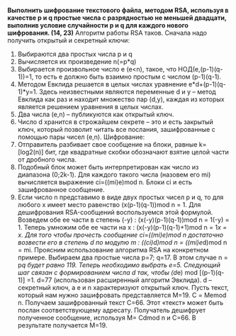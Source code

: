 **Выполнить шифрование текстового файла, методом RSA, используя в качестве p и q простые числа с разрядностью не меньшей двадцати, выполнив условие случайности p и q для каждого нового шифрования. (14, 23)**
  Алгоритм работы RSA таков. Сначала надо получить открытый и секретный ключи:
1.	Выбираются два простых числа p и q 
2.	Вычисляется их произведение n(=p*q) 
3.	Выбирается произвольное число e (e<n), такое, что НОД(e,(p-1)(q-1))=1, то есть e должно быть взаимно простым с числом (p-1)(q-1). 
4.	Методом Евклида решается в целых числах уравнение e*d+(p-1)(q-1)*y=1. Здесь неизвестными являются переменные d и y – метод Евклида как раз и находит множество пар (d,y), каждая из которых является решением уравнения в целых числах. 
5.	Два числа (e,n) – публикуются как открытый ключ. 
6.	Число d хранится в строжайшем секрете – это и есть закрытый ключ, который позволит читать все послания, зашифрованные с помощью пары чисел (e,n). 
Шифрование:
1.	Отправитель разбивает свое сообщение на блоки, равные k=[log2(n)] бит, где квадратные скобки обозначают взятие целой части от дробного числа. 
2.	Подобный блок может быть интерпретирован как число из диапазона (0;2k-1). Для каждого такого числа (назовем его mi) вычисляется выражение ci=((mi)e)mod n. Блоки ci и есть зашифрованное сообщение. 
3.	Если число n представимо в виде двух простых чисел p и q, то для любого x имеет место равенство (x(p-1)(q-1))mod n = 1. Для дешифрования RSA-сообщений воспользуемся этой формулой. Возведем обе ее части в степень (-y) : (x(-y)(p-1)(q-1))mod n = 1(-y) = 1. Теперь умножим обе ее части на x : (x(-y)(p-1)(q-1)+1)mod n = 1*x = x. 
Для того чтобы прочесть сообщение ci=((mi)e)mod n достаточно возвести его в степень d по модулю m : ((ci)d)mod n = ((mi)e*d)mod n = mi. 
Проясним использование алгоритма RSA на конкретном примере. Выбираем два простые числа p=7; q=17. В этом случае n = p*q будет равно 119. Теперь необходимо выбрать e=5. Следующий шаг связан с формированием числа d так, чтобы (d*e) mod [(p-1)(q-1)] =1. d=77 (использован расширенный алгоритм Эвклида). d – секретный ключ, а e и n характеризуют открытый ключ. Пусть текст, который нам нужно зашифровать представляется M=19. С = Memod n. Получаем зашифрованный текст C=66. Этот «текст» может быть послан соответствующему адресату. Получатель дешифрует полученное сообщение, используя М= Cdmod n и C=66. В результате получается M=19. 
